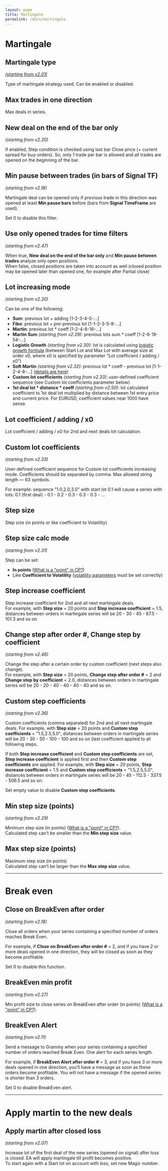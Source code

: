 ```yaml
---
layout: page
title: Martingale
permalink: /docs/martingale
---
```


# Martingale

## Martingale type

[*(starting from v2.01)*](/docs/versions-history#20200409-201)

Type of martingale strategy used. Can be enabled or disabled.


## Max trades in one direction

Max deals in series.


## New deal on the end of the bar only

*(starting from v2.20)*

If enabled, Step condition is checked using last bar Close price (+ current spread for buy-orders). So, only 1 trade per bar is allowed and all trades are opened on the beginning of the bar.


## Min pause between trades (in bars of Signal TF)

*(starting from v2.18)*

Martingale deal can be opened only if previous trade in this direction was opened at least **Min pause bars** before (bars from **Signal TimeFrame** are used).

Set 0 to disable this filter.


## Use only opened trades for time filters

*(starting from v2.47)*

When true, **New deal on the end of the bar only** and **Min pause between trades** analyze only open positions.<br/>
When false, closed positions are taken into account as well (closed position may be opened later than opened one, for example after Partial close)


## Lot increasing mode

*(starting from v2.20)*

Can be one of the following:<br/>
* **Sum**: previous lot + adding [1-2-3-4-5-...]
* **Fibo**: previous lot + pre-previous lot [1-1-2-3-5-8-...]
* **Martin**: previous lot * coeff [1-2-4-8-16-...]
* **Martin Sum** *(starting from v2.29)*: previous lots sum * coeff [1-2-6-18-54-...]
* **Logistic Growth** *(starting from v2.30)*: lot is calculated using [logistic growth formula](https://communitypowerea.userecho.com/en/communities/1/topics/199-smart-risk-limitation-of-martingale-by-logistic-growth) (between Start Lot and Max Lot with average size at order x0, where x0 is specified by parameter “Lot coefficient / adding / x0”)
* **Soft Martin** *(starting from v2.32)*: previous lot * coeff - previous lot [1-1-2-4-8-...] ([details are here](https://communitypowerea.userecho.com/en/communities/1/topics/318-position-cutter-pc-reduce-the-lot-size-by-previous-lot-size-in-the-sequence))
* **Custom lot coefficients** *(starting from v2.33)*: user-defined coefficient sequence (see Custom lot coefficients parameter below)
* **1st deal lot * distance * coeff** *(starting from v2.50)*: lot calculated coefficient to 1st deal lot multiplied by distance between 1st entry price and current price. For EURUSD, coefficient values near 1000 have sense.


## Lot coefficient / adding / x0

Lot coefficient / adding / x0 for 2nd and next deals lot calculation.


## Custom lot coefficients

*(starting from v2.33)*

User-defined coefficient sequence for Custom lot coefficients increasing mode. Coefficients should be separated by comma. Max allowed string length — 63 symbols.

For example: sequence "1.0,2.0,3.0" with start lot 0.1 will cause a series with lots: 0.1 (first deal) - 0.1 - 0.2 - 0.3 - 0.3 - 0.3 - ...


## Step size

Step size (in points or like coefficient to Volatility)


## Step size calc mode

*(starting from v2.31)*

Step can be set:<br/>
* **In points** ([What is a "point" in CP?](https://communitypowerea.userecho.com/en/communities/7/topics/384-what-is-a-point-in-cp-what-does-stoploss-250-points-mean))
* Like **Coefficient to Volatility** ([volatility parameters](https://docs.google.com/document/d/1ww1M97H54IBwtCKZDhxtqsTsrtEMKofXHMEWMGCyZNs/edit#heading=h.sx27nza3heuj) must be set correctly)


## Step increase coefficient

Step increase coefficient for 2nd and all next martingale deals. <br/>
For example, with **Step size** = 20 points and **Step increase coefficient** = 1.5, distances between orders in martingale series will be 20 - 30 - 45 - 67.5 - 101.3 and so on


## Change step after order #, Change step by coefficient

*(starting from v2.46)*

Change the step after a certain order by custom coefficient (next steps also change).<br/>
For example, with **Step size** = 20 points, **Change step after order #** = 2 and **Change step by coefficient** = 2.0, distances between orders in martingale series will be 20 - 20 - 40 - 40 - 40 - 40 and so on.


## Custom step coefficients

*(starting from v2.36)*

Custom coefficients (comma separated) for 2nd and all next martingale deals. For example, with **Step size** = 20 points and **Custom step coefficients** = "1.5,2.5,5.0", distances between orders in martingale series will be 20 - 30 - 50 - 100 - 100 and so on (last coefficient applied to all following steps.

If both **Step increase coefficient** and **Custom step coefficients** are set, **Step increase coefficient** is applied first and then **Custom step coefficients** are applied. For example, with **Step size** = 20 points, **Step increase coefficient** = 1.5 and **Custom step coefficients** = "1.5,2.5,5.0", distances between orders in martingale series will be 20 - 45 - 112.5 - 337.5 - 506.5 and so on.

Set empty value to disable **Custom step coefficients**.


## Min step size (points)

*(starting from v2.29)*

Minimum step size (in points) ([What is a "point" in CP?](https://communitypowerea.userecho.com/en/communities/7/topics/384-what-is-a-point-in-cp-what-does-stoploss-250-points-mean)).<br/>
Calculated step can’t be smaller than the **Min step size** value.


## Max step size (points)

Maximum step size (in points)<br/>
Calculated step can’t be larger than the **Max step size** value.


<hr>

# Break even

## Close on BreakEven after order #

*(starting from v2.18)*

Close all orders when your series containing a specified number of orders reaches Break Even.

For example, if **Close on BreakEven after order #** = 2, and if you have 2 or more deals opened in one direction, they will be closed as soon as they become profitable.

Set 0 to disable this function.


## BreakEven min profit

*(starting from v2.27)*

Min profit size to close series on BreakEven after order (in points) ([What is a "point" in CP?](https://communitypowerea.userecho.com/en/communities/7/topics/384-what-is-a-point-in-cp-what-does-stoploss-250-points-mean)).


## BreakEven Alert

*(starting from v2.11)*

Send a message to Grammy when your series containing a specified number of orders reached Break Even. One alert for each series length.

For example, if **BreakEven Alert after order #** = 3, and if you have 3 or more deals opened in one direction, you’ll have a message as soon as these orders become profitable. You will not have a message if the opened series is shorter than 3 orders.

Set 0 to disable BreakEven alert.

<hr>

# Apply martin to the new deals

## Apply martin after closed loss

*(starting from v2.07)*

Increase lot of the first deal of the new series (opened on signal) after loss is closed. EA will apply martingale till profit becomes positive.<br/>
To start again with a Start lot on account with loss, set new Magic number.

